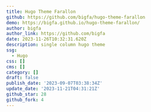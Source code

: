 ```yaml
---
title: Hugo Theme Farallon
github: https://github.com/bigfa/hugo-theme-farallon
demo: https://bigfa.github.io/hugo-theme-farallon/
author: bigfa
author_link: https://github.com/bigfa
date: 2023-11-26T10:32:31.620Z
description: single column hugo theme
ssg:
  - Hugo
css: []
cms: []
category: []
draft: false
publish_date: '2023-09-07T03:38:34Z'
update_date: '2023-11-21T04:31:21Z'
github_star: 28
github_fork: 4
---
```

